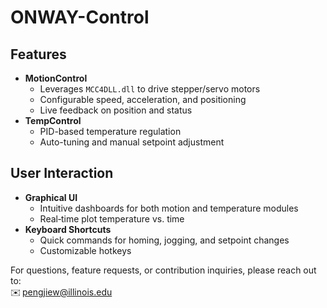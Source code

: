 # ONWAY-Control

## Features

- **MotionControl**
  - Leverages `MCC4DLL.dll` to drive stepper/servo motors
  - Configurable speed, acceleration, and positioning
  - Live feedback on position and status
- **TempControl**
  - PID-based temperature regulation
  - Auto-tuning and manual setpoint adjustment

## User Interaction

- **Graphical UI**
  - Intuitive dashboards for both motion and temperature modules
  - Real‑time plot temperature vs. time
- **Keyboard Shortcuts**
  - Quick commands for homing, jogging, and setpoint changes
  - Customizable hotkeys
 
For questions, feature requests, or contribution inquiries, please reach out to:  
✉️ pengjiew@illinois.edu
